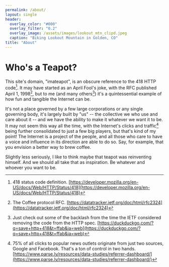 ```yaml
---
permalink: /about/
layout: single
header:
  overlay_color: "#000"
  overlay_filter: "0.2"
  overlay_image: /assets/images/lookout_mtn_clipd.jpeg
  caption: "Biking Lookout Mountain in Golden, CO"
title: "About"
---
```


# Who's a Teapot?
This site's domain, "imateapot", is an obscure reference to the 418 HTTP code[^1].  It may have 
started as an April Fool's joke, with the RFC published April 1, 1998[^2], but to me (and many 
others[^3]) it's a quintessential example of how fun and tangible the Internet can be.

It's not a place governed by a few large corporations or any single governing body, 
it's largely built by "us" -- the collective we who use and care about it -- and we have the 
ability to make it whatever we want it to be. It may not seem this way all the time, with the 
Internet's clicks and traffic[^4] being further consolidated to just a few big players, but 
that's kind of my point! The Internet is a project of the people, and all those who care to 
have a voice and influence in its direction are able to do so. Say, for example, that you envision 
a better way to brew coffee. 

Slightly less seriously, I like to think maybe that teapot was reinventing himself. And we should 
all take that as inspiration. Be whatever and whoever you want to be.

[^1]: 418 status code definition. [https://developer.mozilla.org/en-US/docs/Web/HTTP/Status/418](https://developer.mozilla.org/en-US/docs/Web/HTTP/Status/418)
[^2]: The Coffee protocol RFC. [https://datatracker.ietf.org/doc/html/rfc2324](https://datatracker.ietf.org/doc/html/rfc2324)
[^3]: Just check out some of the backlash from the time the IETF considered removing the code from the HTTP spec. [https://duckduckgo.com/?q=save+http+418&t=ffab&ia=web](https://duckduckgo.com/?q=save+http+418&t=ffab&ia=web)
[^4]: 75\% of all clicks to popular news outlets originate from just two sources, Google and Facebook. That's a ton of control in two hands. [https://www.parse.ly/resources/data-studies/referrer-dashboard/](https://www.parse.ly/resources/data-studies/referrer-dashboard/)